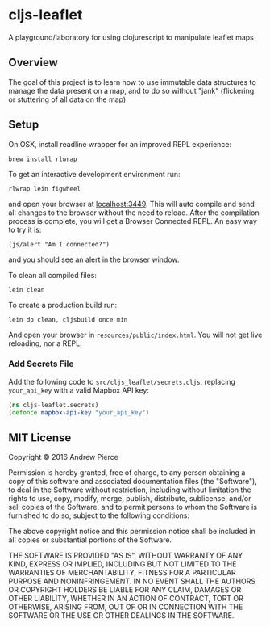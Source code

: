 # cljs-leaflet

A playground/laboratory for using clojurescript to manipulate leaflet maps

## Overview

The goal of this project is to learn how to use immutable data structures to
manage the data present on a map, and to do so without "jank" (flickering or
stuttering of all data on the map)

## Setup
On OSX, install readline wrapper for an improved REPL experience:

    brew install rlwrap

To get an interactive development environment run:

    rlwrap lein figwheel

and open your browser at [localhost:3449](http://localhost:3449/).
This will auto compile and send all changes to the browser without the
need to reload. After the compilation process is complete, you will
get a Browser Connected REPL. An easy way to try it is:

    (js/alert "Am I connected?")

and you should see an alert in the browser window.

To clean all compiled files:

    lein clean

To create a production build run:

    lein do clean, cljsbuild once min

And open your browser in `resources/public/index.html`. You will not
get live reloading, nor a REPL.

### Add Secrets File
Add the following code to `src/cljs_leaflet/secrets.cljs`, replacing `your_api_key` with a valid Mapbox API key:

```clojure
(ns cljs-leaflet.secrets)
(defonce mapbox-api-key "your_api_key")
```

## MIT License

Copyright © 2016 Andrew Pierce

Permission is hereby granted, free of charge, to any person obtaining a copy of this software and associated documentation files (the "Software"), to deal in the Software without restriction, including without limitation the rights to use, copy, modify, merge, publish, distribute, sublicense, and/or sell copies of the Software, and to permit persons to whom the Software is furnished to do so, subject to the following conditions:

The above copyright notice and this permission notice shall be included in all copies or substantial portions of the Software.

THE SOFTWARE IS PROVIDED "AS IS", WITHOUT WARRANTY OF ANY KIND, EXPRESS OR IMPLIED, INCLUDING BUT NOT LIMITED TO THE WARRANTIES OF MERCHANTABILITY, FITNESS FOR A PARTICULAR PURPOSE AND NONINFRINGEMENT. IN NO EVENT SHALL THE AUTHORS OR COPYRIGHT HOLDERS BE LIABLE FOR ANY CLAIM, DAMAGES OR OTHER LIABILITY, WHETHER IN AN ACTION OF CONTRACT, TORT OR OTHERWISE, ARISING FROM, OUT OF OR IN CONNECTION WITH THE SOFTWARE OR THE USE OR OTHER DEALINGS IN THE SOFTWARE.
